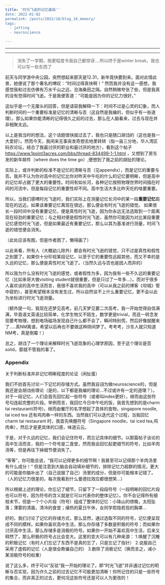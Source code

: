 ```yaml
---
title: '时光飞逝的记忆基础''
date: 2022-01-02
permalink: /posts/2022/18/blog_18_memory/
tags:
  - jotting
  - neuroscience

---
```


---

---



> 消失了一学期，拖更程度令我自己都惊讶....所以终于是winter break，我也可以写一些东西了

前天与同学游中央公园，突然想起来那天是12.31，新年竟快要到来。面对此情此景，她便说了那个著名的喟叹：“时间过得真快啊！”
然而我并没有这一感想，我感觉我和过去仿佛有万水千山之远，沧海桑田之隔。自然稍微夸张了些，但是我真的没有觉得时间飞逝。于是我便答道：“可能是因为你的记忆力很好。”

这似乎是一个无厘头的回答，但是请容我解释一下：时间不过是心灵的幻象，而人判断时间的一个重要标准是记忆的清晰与否（这自然是我编的，但似乎有一些道理）。那么如果你能清晰的记得很久之前的过去，那么在人脑看来，过去与现在并非相聚太远。

以上是我当时的想法，这个话题很快就过去了，我也只是随口胡诌的（这也是我一大爱好）。然而今天，我闲来无事突发奇想去地里转转（指一亩三分地，华人湾区码农论坛，结合了我最讨厌的职业和最讨厌的地方），看到这个帖子 https://www.1point3acres.com/bbs/thread-834499-1-1.html ，又想到了房东发的新年邮件（where does the time go）,便想到了我之前的胡扯的理论。

实际上，或许判断的标准不是记忆的清晰与否（见appendix），而是记忆的重要与否。我并不认为你对高中的记忆比你对昨天中午吃的什么的记忆要明晰，但是高中的记忆却占据了更大的重要性。时间有如长河，各种记忆按照物理世界时间插在时间的河流中，但是每段记忆的重要性却不同。高中生活大多比昨天吃的啥要重要。

所以，当我们感喟时光飞逝时，我们实际上在测量记忆长河中的某一段**重要记忆**距现在的远近。如果该重要记忆离现在很远，那么便会有时光飞逝的错觉。
如果很长一段时间中没有重要记忆，便是真性时光飞逝，因为你永远无法选取到一个距离现在较劲的重要记忆；与之相对便是假性时光飞逝，虽然你可能因为对比某段重要记忆感觉时光飞逝，但是如果最近有重要记忆，那么以其为基准进行测量，时间飞逝的错觉便会消失。

（此处应该有图，但是作者困了，懒得画了）

以此来看，所有人（大概幼儿除外）都会有时光飞逝的错觉，只不过是真性和假性之别罢了。如果你十分珍视某段记忆，以至于它的重要性远超其他，而又不幸的是久远的记忆，那么便是真性时光飞逝了。（当然久远与否也是因人而异的）

所以我为什么没有时光飞逝的感觉，或者假性为多，因为我有一些不久远的重要记忆（比如来哥大做visiting student就很重要，但是只过了一年多...）。而对于很多人喜欢谈的高中生活而言，我很不喜欢我的高中（可以从我之前的博客《坝城》管中窥豹），甚至希望根本没有发生过，所以自然谈不上什么重要记忆，更不会以此为坐标进行时光飞逝测量。

（额外提一句，我现在还梦见高考。前几天梦见要二次高考，我一开始觉得自信满满，毕竟语文英语比较简单，化学生物又不陌生，数学更是trivial，而且一转念发现要考物理，想到电场磁场发现自己什么都不会了，瞬间特别慌，然后好像就醒来了.....真NM离谱，希望以后再也不要做这种阴间梦了。考考考，沙东人就只知道NM考，真是倒霉！）

总之，胡诌了一个理论来解释时光飞逝现象的心理学原因，至于这个理论是否solid，那就不管我的事了。



### Appendix
关于判断标准并非记忆明晰程度的论证（闲扯蛋）

我们不妨首先讨论一下记忆的存储方式。虽然我自诩为做neuroscience的，但是我还是会胡诌些理论（是的，以下都是我编的理论...不过或许有一定的道理？）。对于一段记忆，人们会首先回忆起一些符号（或者叫index更好），继而由这些符号勾连起完整的片段。举例而言，我回忆今日中午吃的饭，我首先想到的是charm tai restaurant(符号)，继而由餐厅的名字想起了具体的食物，singapore noodle, tai iced tea 还有鸡肉串一样的东西。当然我们可以迭代这个过程，当我回忆charm tai restaurant 时，我首先唤醒符号（Singapore noodle，tai iced tea,鸡肉串），然后才是更具体的口感，味道云云。

于是，对于久远的记忆，我们会记住符号，而忘记具体的细节。以那篇帖子谈论的高中生活而言，我的一个符号是二食堂，然而我会回忆起更细节的符号，比如羊肉汤等，但是再往下掉细节便消失了。

“等等”，你可能会说，“我可以记得更多的细节啊！我甚至可以记得那个羊肉汤里有什么成分！“ 但是注意到大脑会自动填补细节的，排除记忆力超群的情况，更大的可能是你脑补出了（自己说服了自己）汤里的成分，但是你可能根本记错了。（人的记忆力很差的，每次我看到什么曼德拉效应都很想笑...）

所以根据上述的理论，你忘记了细节，只留下了一段段符号（一段明晰的回忆片段也可以符号，因为符号的含义就是它可以代表你的整体记忆）。你不会记得所有细枝末节，但是一个个小片段（符号）组成了整体的记忆：小珠山的傍晚，太阳坠落；薄雾的清晨，清冷的食堂；燥热的夏日午休，女同学若隐若现的胸罩...

好的，我们讨论了记忆的存储方式，那么显然，通过选取不同的符号，记忆便呈现成不同的模样。如果你喜欢高中生活，那么你存储了多数是积极的符号；而如果你讨厌高中生活，那么存储多是消极的符号。如果你一开始不喜欢高中生活，后来又释然了，那么积极的符号占比会变大。这里的变大可以有几种来源：
1.唤醒了沉睡的积极记忆（有时人们忘记了东西不是真的忘了，只是忘记了指针）
2.说服自己采用了虚假的记忆（人是很会欺骗自己的）
3.删除了消极记忆（换而言之，减小某消极符号的权重）

说了这么多，终于可以“反驳”我一开始的理论了。即“时光飞逝”并非通过记忆的明晰与否实现，因为许久之前的过去记忆不可能更加清晰！你所记住的只是一些符号的集合，而非真正的过去，更何况这些符号还是可以人为更改的！



